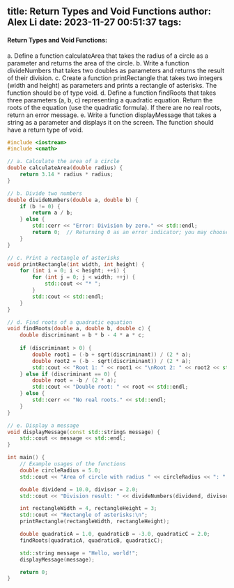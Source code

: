 title: Return Types and Void Functions
author: Alex Li
date: 2023-11-27 00:51:37
tags:
---
#### Return Types and Void Functions:
a. Define a function calculateArea that takes the radius of a circle as a parameter and returns the area of the circle.
b. Write a function divideNumbers that takes two doubles as parameters and returns the result of their division.
c. Create a function printRectangle that takes two integers (width and height) as parameters and prints a rectangle of asterisks. The function should be of type void.
d. Define a function findRoots that takes three parameters (a, b, c) representing a quadratic equation. Return the roots of the equation (use the quadratic formula). If there are no real roots, return an error message.
e. Write a function displayMessage that takes a string as a parameter and displays it on the screen. The function should have a return type of void.
```c++
#include <iostream>
#include <cmath>

// a. Calculate the area of a circle
double calculateArea(double radius) {
    return 3.14 * radius * radius;
}

// b. Divide two numbers
double divideNumbers(double a, double b) {
    if (b != 0) {
        return a / b;
    } else {
        std::cerr << "Error: Division by zero." << std::endl;
        return 0;  // Returning 0 as an error indicator; you may choose a different approach
    }
}

// c. Print a rectangle of asterisks
void printRectangle(int width, int height) {
    for (int i = 0; i < height; ++i) {
        for (int j = 0; j < width; ++j) {
            std::cout << "* ";
        }
        std::cout << std::endl;
    }
}

// d. Find roots of a quadratic equation
void findRoots(double a, double b, double c) {
    double discriminant = b * b - 4 * a * c;
    
    if (discriminant > 0) {
        double root1 = (-b + sqrt(discriminant)) / (2 * a);
        double root2 = (-b - sqrt(discriminant)) / (2 * a);
        std::cout << "Root 1: " << root1 << "\nRoot 2: " << root2 << std::endl;
    } else if (discriminant == 0) {
        double root = -b / (2 * a);
        std::cout << "Double root: " << root << std::endl;
    } else {
        std::cerr << "No real roots." << std::endl;
    }
}

// e. Display a message
void displayMessage(const std::string& message) {
    std::cout << message << std::endl;
}

int main() {
    // Example usages of the functions
    double circleRadius = 5.0;
    std::cout << "Area of circle with radius " << circleRadius << ": " << calculateArea(circleRadius) << std::endl;

    double dividend = 10.0, divisor = 2.0;
    std::cout << "Division result: " << divideNumbers(dividend, divisor) << std::endl;

    int rectangleWidth = 4, rectangleHeight = 3;
    std::cout << "Rectangle of asterisks:\n";
    printRectangle(rectangleWidth, rectangleHeight);

    double quadraticA = 1.0, quadraticB = -3.0, quadraticC = 2.0;
    findRoots(quadraticA, quadraticB, quadraticC);

    std::string message = "Hello, world!";
    displayMessage(message);

    return 0;
}

```
